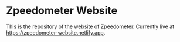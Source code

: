 # Zpeedometer Website
This is the repository of the website of Zpeedometer. Currently live at https://zpeedometer-website.netlify.app.
